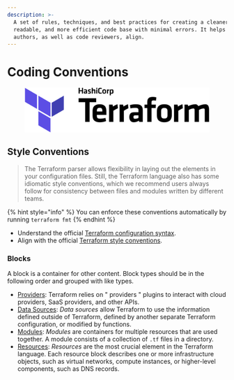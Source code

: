 ```yaml
---
description: >-
  A set of rules, techniques, and best practices for creating a cleaner, more
  readable, and more efficient code base with minimal errors. It helps future
  authors, as well as code reviewers, align.
---
```


# Coding Conventions

<figure><img src="../../../.gitbook/assets/terraform.png" alt=""><figcaption></figcaption></figure>

## Style Conventions

> The Terraform parser allows flexibility in laying out the elements in your configuration files. Still, the Terraform language also has some idiomatic style conventions, which we recommend users always follow for consistency between files and modules written by different teams.

{% hint style="info" %}
You can enforce these conventions automatically by running `terraform fmt`
{% endhint %}

* Understand the official [Terraform configuration syntax](https://www.terraform.io/language/syntax/configuration).
* Align with the official [Terraform style conventions](https://www.terraform.io/language/syntax/style).

### Blocks

A block is a container for other content. Block types should be in the following order and grouped with like types.

* [Providers](https://www.terraform.io/language/providers): Terraform relies on " providers " plugins to interact with cloud providers, SaaS providers, and other APIs.
* [Data Sources](https://www.terraform.io/language/data-sources): _Data sources_ allow Terraform to use the information defined outside of Terraform, defined by another separate Terraform configuration, or modified by functions.
* [Modules](https://www.terraform.io/language/modules): _Modules_ are containers for multiple resources that are used together. A module consists of a collection of `.tf` files in a directory.
* [Resources](https://www.terraform.io/language/resources): _Resources_ are the most crucial element in the Terraform language. Each resource block describes one or more infrastructure objects, such as virtual networks, compute instances, or higher-level components, such as DNS records.
